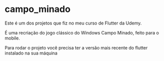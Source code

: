 # campo_minado

Este é um dos projetos que fiz no meu curso de Flutter da Udemy.

É uma recriação do jogo clássico do Windows Campo Minado, feito para o mobile.

Para rodar o projeto você precisa ter a versão mais recente do flutter instalado na sua máquina

